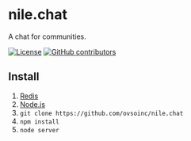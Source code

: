 # nile.chat
A chat for communities. 

[![License](https://img.shields.io/badge/license-AGPLv3-blue.svg?label=license)](https://github.com/Storj/ovsoinc/nile.chat/blob/master/LICENSE)
[![GitHub contributors](https://img.shields.io/github/contributors/ovsoinc/nile.chat.svg)](https://github.com/ovsoinc/nile.chat/graphs/contributors)

## Install

1. [Redis](https://redis.io/download#installation)
2. [Node.js](https://nodejs.org/en/)
3. `git clone https://github.com/ovsoinc/nile.chat`
4. `npm install`
5. `node server`
